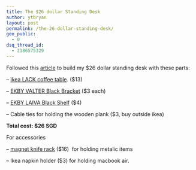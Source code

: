 ```yaml
---
title: The $26 dollar Standing Desk
author: ytbryan
layout: post
permalink: /the-26-dollar-standing-desk/
geo_public:
  - 0
dsq_thread_id:
  - 2186575329
---
```

Followed this [article][1] to build my $26 dollar standing desk with these parts:

<p style="text-align:left;">
  &#8211; <a href="http://www.ikea.com/sg/en/catalog/products/00193664/">Ikea LACK coffee table</a>. ($13)
</p>

<p style="text-align:left;">
  &#8211; <a href="http://www.ikea.com/sg/en/catalog/products/10181590/#/40167489">EKBY VALTER Black Bracket</a> ($3 each)
</p>

<p style="text-align:left;">
  &#8211; <a href="http://www.ikea.com/sg/en/catalog/products/70178702/">EKBY LAIVA Black Shelf</a> ($4)
</p>

&#8211; Cable ties for holding the wooden plank ($3, buy outside ikea)

**Total cost: $26 SGD**

For accessories

&#8211; [magnet knife rack][2] ($16)  for holding metalic items

&#8211; Ikea napkin holder ($3) for holding macbook air.

 [1]: http://iamnotaprogrammer.com/Ikea-Standing-desk-for-22-dollars.html
 [2]: http://www.ikea.com/sg/en/catalog/products/00202084/